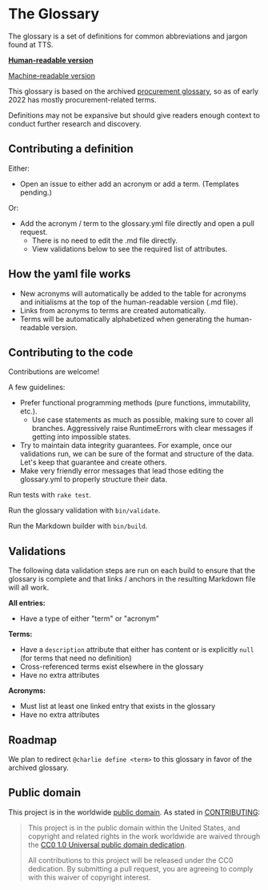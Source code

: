 # The Glossary

The glossary is a set of definitions for common abbreviations and jargon found at TTS.

**[Human-readable version](https://github.com/18F/the-glossary/blob/main/glossary.md)**

[Machine-readable version](https://github.com/18F/the-glossary/blob/main/glossary.yml)

This glossary is based on the archived [procurement glossary](https://github.com/18F/procurement-glossary), so as of early 2022 has mostly procurement-related terms.

Definitions may not be expansive but should give readers enough context to conduct further research and discovery.

## Contributing a definition

Either:
- Open an issue to either add an acronym or add a term. (Templates pending.)

Or:
- Add the acronym / term to the glossary.yml file directly and open a pull request. 
  - There is no need to edit the .md file directly.
  - View validations below to see the required list of attributes. 

## How the yaml file works
- New acronyms will automatically be added to the table for acronyms and initialisms at the top of the human-readable version (.md file). 
- Links from acronyms to terms are created automatically. 
- Terms will be automatically alphabetized when generating the human-readable version.

## Contributing to the code

Contributions are welcome!

A few guidelines:

- Prefer functional programming methods (pure functions, immutability, etc.).
  - Use case statements as much as possible, making sure to cover all branches. Aggressively raise RuntimeErrors with clear messages if getting into impossible states.
- Try to maintain data integrity guarantees. For example, once our validations run, we can be sure of the format and structure of the data. Let's keep that guarantee and create others.
- Make very friendly error messages that lead those editing the glossary.yml to properly structure their data.

Run tests with `rake test`.

Run the glossary validation with `bin/validate`.

Run the Markdown builder with `bin/build`.

## Validations

The following data validation steps are run on each build to ensure that the glossary is complete and that links / anchors in the resulting Markdown file will all work.

**All entries:**

- Have a type of either "term" or "acronym"

**Terms:**

- Have a `description` attribute that either has content or is explicitly `null` (for terms that need no definition)
- Cross-referenced terms exist elsewhere in the glossary
- Have no extra attributes

**Acronyms:**

- Must list at least one linked entry that exists in the glossary
- Have no extra attributes

## Roadmap

We plan to redirect `@charlie define <term>` to this glossary in favor of the archived glossary.

## Public domain

This project is in the worldwide [public domain](LICENSE.md). As stated in [CONTRIBUTING](CONTRIBUTING.md):

> This project is in the public domain within the United States, and copyright and related rights in the work worldwide are waived through the [CC0 1.0 Universal public domain dedication](https://creativecommons.org/publicdomain/zero/1.0/).
>
> All contributions to this project will be released under the CC0 dedication. By submitting a pull request, you are agreeing to comply with this waiver of copyright interest.
